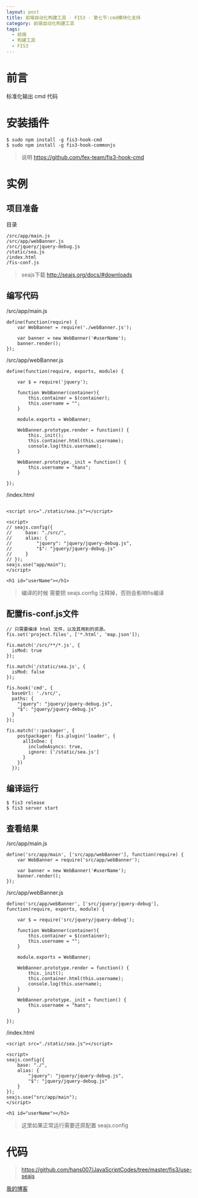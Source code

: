 ```yaml
---
layout: post
title: 前端自动化构建工具 - FIS3 - 第七节:cmd模块化支持
category: 前端自动化构建工具
tags: 
  - 前端
  - 构建工具
  - FIS3
---
```


# 前言

标准化输出 cmd 代码

# 安装插件

```
$ sudo npm install -g fis3-hook-cmd
$ sudo npm install -g fis3-hook-commonjs
```

> 说明
> https://github.com/fex-team/fis3-hook-cmd

# 实例

## 项目准备

目录

```
/src/app/main.js
/src/app/webBanner.js
/src/jquery/jquery-debug.js
/static/sea.js
/index.html
/fis-conf.js
```

> seajs下载
> http://seajs.org/docs/#downloads

## 编写代码

/src/app/main.js

```
define(function(require) {
    var WebBanner = require('./webBanner.js');

    var banner = new WebBanner('#userName');
    banner.render();
});
```

/src/app/webBanner.js

```
define(function(require, exports, module) {

    var $ = require('jquery');

    function WebBanner(container){
        this.container = $(container);
        this.username = "";
    }

    module.exports = WebBanner;

    WebBanner.prototype.render = function() {
        this._init();
        this.container.html(this.username);
        console.log(this.username);
    }

    WebBanner.prototype._init = function() {
        this.username = "hans";
    }

});
```

/index.html

```

<script src="./static/sea.js"></script>

<script>
// seajs.config({
//     base: "./src/",
//     alias: {
//         "jquery": "jquery/jquery-debug.js",
//         "$": "jquery/jquery-debug.js"
//     }
// });
seajs.use("app/main");
</script>

<h1 id="userName"></h1>
```

> 编译的时候 需要把 seajs.config 注释掉，否则会影响fis编译

## 配置fis-conf.js文件

```
// 只需要编译 html 文件，以及其用到的资源。
fis.set('project.files', ['*.html', 'map.json']);

fis.match('/src/**/*.js', {
  isMod: true
});

fis.match('/static/sea.js', {
  isMod: false
});

fis.hook('cmd', {
  baseUrl: './src/',
  paths: {
    "jquery": "jquery/jquery-debug.js",
    "$": "jquery/jquery-debug.js"
  }
});

fis.match('::packager', {
    postpackager: fis.plugin('loader', {
      allInOne: {
        includeAsyncs: true,
        ignore: ['/static/sea.js']
      }
    })
  });
```

## 编译运行

```
$ fis3 release
$ fis3 server start
```

## 查看结果

/src/app/main.js

```
define('src/app/main', ['src/app/webBanner'], function(require) {
    var WebBanner = require('src/app/webBanner');

    var banner = new WebBanner('#userName');
    banner.render();
});
```

/src/app/webBanner.js

```
define('src/app/webBanner', ['src/jquery/jquery-debug'], function(require, exports, module) {

    var $ = require('src/jquery/jquery-debug');

    function WebBanner(container){
        this.container = $(container);
        this.username = "";
    }

    module.exports = WebBanner;

    WebBanner.prototype.render = function() {
        this._init();
        this.container.html(this.username);
        console.log(this.username);
    }

    WebBanner.prototype._init = function() {
        this.username = "hans";
    }

});
```

/index.html

```
<script src="./static/sea.js"></script>

<script>
seajs.config({
    base: "./",
    alias: {
        "jquery": "jquery/jquery-debug.js",
        "$": "jquery/jquery-debug.js"
    }
});
seajs.use("src/app/main");
</script>

<h1 id="userName"></h1>
```

> 这里如果正常运行需要还原配置 seajs.config

# 代码

> https://github.com/hans007/JavaScriptCodes/tree/master/fis3/use-seajs

[我的博客](https://hans007.github.io)